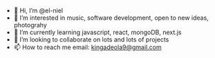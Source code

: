 - 👋 Hi, I’m @el-niel
- 👀 I’m interested in music, software development, open to new ideas, photograhy
- 🌱 I’m currently learning javascript, react, mongoDB, next.js
- 💞️ I’m looking to collaborate on lots and lots of projects
- 📫 How to reach me email: kingadeola9@gmail.com

<!---
el-niel/el-niel is a ✨ special ✨ repository because its `README.md` (this file) appears on your GitHub profile.
You can click the Preview link to take a look at your changes.
--->
